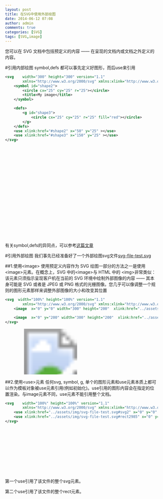 ```yaml
---
layout: post
title: 在SVG中使用外部绘图
date: 2014-06-12 07:08
author: admin
comments: true
categories: [SVG]
tags: [SVG,image]
---
```

  
您可以在 SVG 文档中包括预定义的内容 —— 在呈现的文档内或文档之外定义的内容。

#引用内部绘图
symbol,defs 都可以事先定义好图形，而后use来引用


```svg
<svg    width="300" height="300" version="1.1"
        xmlns="http://www.w3.org/2000/svg" xmlns:xlink="http://www.w3.org/1999/xlink">
    <symbol id="shape2">
        <circle cx="25" cy="25" r="25"></circle>
        <title>My image</title>
    </symbol>

    <defs>
        <g id="shape3">
            <circle cx="25" cy="25" r="25" fill="red"></circle>
        </g>
    </defs>
    <use xlink:href="#shape2" x="50" y="25" ></use>
    <use xlink:href="#shape3" x="150" y="25" ></use>
</svg>
```

<svg    width="300" height="300"  version="1.1"
xmlns="http://www.w3.org/2000/svg" xmlns:xlink="http://www.w3.org/1999/xlink">
<symbol id="shape2">
<circle cx="25" cy="25" r="25"></circle>
<title>My image</title>
</symbol>
<defs>
<g id="shape3">
   <circle cx="25" cy="25" r="25" fill="red"></circle>
</g>
</defs>
<use xlink:href="#shape2" x="50" y="25" ></use>
<use xlink:href="#shape3" x="150" y="25" ></use>
</svg>

有关symbol,defs的异同点，可以参考[这篇文章](http://www.html5zhan.com/jingyan/info/530577c72e05e83b801642dc)

#引用外部绘图
我们事先已经准备好了一个外部绘图svg文件[svg-file-test.svg](../assets/img/svg-file-test.svg)

##1.使用&lt;image&gt;
使用预定义内容作为 SVG 绘图一部分的方法之一是使用 &lt;image&gt;元素。在概念上，SVG 中的&lt;image&gt;与 HTML 中的 &lt;img&gt;非常类似：该元素只须指示呈现客户机在当前的 SVG 环境中绘制外部图像的内容 —— 其本身可能是 SVG 或者是 JPEG 或 PNG 格式的光栅图像。您几乎可以像调整一个规则的图形元素那样来调整外部图像的大小和改变其位置

```svg
<svg  width="100%" height="100%" version="1.1"
        xmlns="http://www.w3.org/2000/svg" xmlns:xlink="http://www.w3.org/1999/xlink">
    <image  x="0" y="0" width="300" height="200"  xlink:href="../assets/img/svg-file-test.svg"></image>

    <image  x="0" y="200" width="300" height="200"  xlink:href="../assets/img/wl_white.png"></image>
</svg>
```

<svg   width="100%" height="100%" version="1.1"
xmlns="http://www.w3.org/2000/svg" xmlns:xlink="http://www.w3.org/1999/xlink">
<image  x="0" y="0" width="300" height="200"  xlink:href="../assets/img/svg-file-test.svg"></image>
<image  x="0" y="200" width="300" height="200"  xlink:href="../assets/img/wl_white.png"></image>
</svg>


##2.使用&lt;use&gt;元素
任何svg, symbol, g, 单个的图形元素和use元素本质上都可以作为模板对象被use元素引用(例如初始化)。use引用的图形内容会在指定的位置渲染。与image元素不同，use元素不能引用整个文档。

```svg
<svg    width="100%" height="100%" version="1.1"
        xmlns="http://www.w3.org/2000/svg" xmlns:xlink="http://www.w3.org/1999/xlink">
    <use xlink:href="../assets/img/svg-file-test.svg#svg2" x="0" y="0"  width="100" height="100" ></use>
    <use xlink:href="../assets/img/svg-file-test.svg#rect2985" x="0" y="325"  width="300" height="200" ></use>
</svg>
```

<svg    width="100%" height="100%" version="1.1"
xmlns="http://www.w3.org/2000/svg" xmlns:xlink="http://www.w3.org/1999/xlink">
<use xlink:href="../assets/img/svg-file-test.svg#svg2" x="0" y="0"  width="100" height="100" ></use>
<use xlink:href="../assets/img/svg-file-test.svg#rect2985" x="0" y="325"  width="300" height="200" ></use>
</svg>


第一个use引用了该文件的整个svg元素。

第二个use引用了该文件的整个rect元素。


 